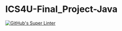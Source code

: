# ICS4U-Final_Project-Java

[![GitHub's Super Linter](https://github.com/Mr-Coxall/ICS4U-2021-Final-Project-Jonathan/workflows/GitHub's%20Super%20Linter/badge.svg)](https://github.com/Mr-Coxall/ICS4U-2021-Final-Project-Jonathan/actions) 
